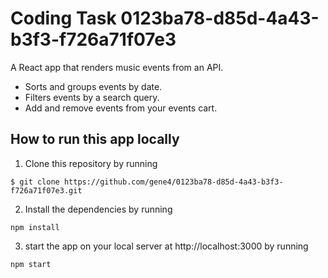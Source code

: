 # Coding Task 0123ba78-d85d-4a43-b3f3-f726a71f07e3

A React app that renders music events from an API. 

- Sorts and groups events by date.
- Filters events by a search query. 
- Add and remove events from your events cart.


## How to run this app locally 

1) Clone this repository by running
```
$ git clone https://github.com/gene4/0123ba78-d85d-4a43-b3f3-f726a71f07e3.git
```

2) Install the dependencies by running 
```
npm install
```

3) start the app on your local server at http://localhost:3000 by running
```
npm start
```

